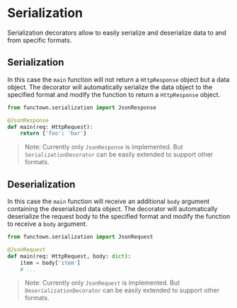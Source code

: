 # Serialization

Serialization decorators allow to easily serialize and deserialize data to and from
specific formats.

## Serialization

In this case the `main` function will not return a `HttpResponse` object but a data
object. The decorator will automatically serialize the data object to the specified
format and modify the function to return a `HttpResponse` object.

```python
from functown.serialization import JsonResponse

@JsonResponse
def main(req: HttpRequest):
    return {'foo': 'bar'}
```

> Note: Currently only `JsonResponse` is implemented. But `SerializationDecorator` can
> be easily extended to support other formats.

## Deserialization

In this case the `main` function will receive an additional `body` argument containing
the deserialized data object. The decorator will automatically deserialize the request
body to the specified format and modify the function to receive a `body` argument.

```python
from functown.serialization import JsonRequest

@JsonRequest
def main(req: HttpRequest, body: dict):
    item = body['item']
    # ...
```

> Note: Currently only `JsonRequest` is implemented. But `DeserializationDecorator` can
> be easily extended to support other formats.
